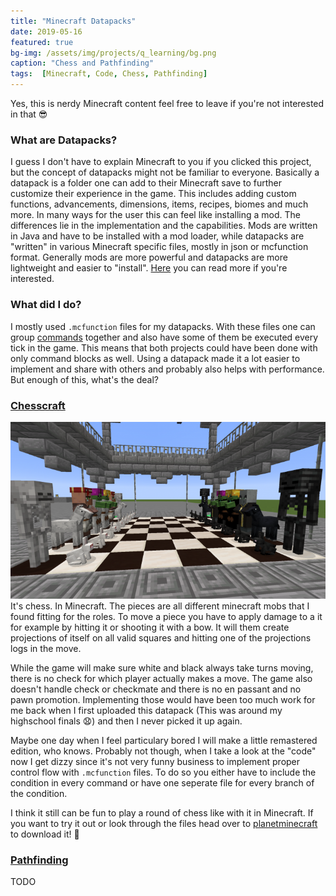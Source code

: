 ```yaml
---
title: "Minecraft Datapacks"
date: 2019-05-16
featured: true
bg-img: /assets/img/projects/q_learning/bg.png
caption: "Chess and Pathfinding"
tags:  [Minecraft, Code, Chess, Pathfinding]
---
```


Yes, this is nerdy Minecraft content feel free to leave if you're not interested in that 😎

### What are Datapacks?
I guess I don't have to explain Minecraft to you if you clicked this project, but the concept of datapacks might not be familiar to everyone.
Basically a datapack is a folder one can add to their Minecraft save to further customize their experience in the game.
This includes adding custom functions, advancements, dimensions, items, recipes, biomes and much more.
In many ways for the user this can feel like installing a mod. The differences lie in the implementation and the capabilities.
Mods are written in Java and have to be installed with a mod loader, while datapacks are "written" in various Minecraft specific files, mostly in json or mcfunction format.
Generally mods are more powerful and datapacks are  more lightweight and easier to "install".
[Here](https://minecraft.fandom.com/wiki/Data_pack) you can read more if you're interested.

### What did I do?
I mostly used `.mcfunction` files for my datapacks. With these files one can group [commands](https://minecraft.fandom.com/wiki/Commands) together and also have some of them be executed every tick in the game.
This means that both projects could have been done with only command blocks as well. 
Using a datapack made it a lot easier to implement and share with others and probably also helps with performance.
But enough of this, what's the deal?

### [Chesscraft](https://www.planetminecraft.com/data-pack/chesscraft-chess-in-minecraft/)
![Chesscraft](assets/img/projects/minecraft_datapacks/chesscraft.png)
It's chess. In Minecraft.
The pieces are all different minecraft mobs that I found fitting for the roles. 
To move a piece you have to apply damage to a it for example by hitting it or shooting it with a bow.
It will them create projections of itself on all valid squares and hitting one of the projections logs in the move.

While the game will make sure white and black always take turns moving, there is no check for which player actually makes a move.
The game also doesn't handle check or checkmate and there is no en passant and no pawn promotion.
Implementing those would have been too much work for me back when I first uploaded this datapack (This was around my highschool finals 😧) and then I never picked it up again.

Maybe one day when I feel particulary bored I will make a little remastered edition, who knows.
Probably not though, when I take a look at the "code" now I get dizzy since it's not very funny business to implement proper control flow with `.mcfunction` files.
To do so you either have to include the condition in every command or have one seperate file for every branch of the condition.

I think it still can be fun to play a round of chess like with it in Minecraft.
If you want to try it out or look through the files head over to [planetminecraft](https://www.planetminecraft.com/data-pack/chesscraft-chess-in-minecraft/) to download it! 💚

### [Pathfinding](https://www.planetminecraft.com/data-pack/pathfinding-4547841/)
TODO
